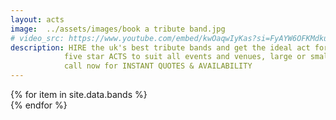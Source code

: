 ```yaml
---
layout: acts
image:  ../assets/images/book a tribute band.jpg
# video_src: https://www.youtube.com/embed/kwOaqwIyKas?si=FyAYW6OFKMdkuAjb
description: HIRE the uk's best tribute bands and get the ideal act for your event.
            five star ACTS to suit all events and venues, large or small. <hr>
            call now for INSTANT QUOTES & AVAILABILITY
---
```


<div class="row mt-4">
  {% for item in site.data.bands %}
    <div class="col-md-4 mb-5">
      <div class="card border-0 shadow h-100">
        <a href="/acts/{{ item.title | slugify }}">
          <img class="card-img-top" src="{{ item.image_src }}" alt="" />
        </a>
        <!-- <div class="card-body">
          <p class="card-text">{{ item.description }}</p>
        </div> -->
      </div>
    </div>
  {% endfor %}
</div>
